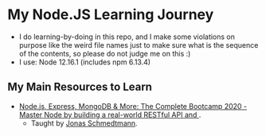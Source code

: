 # My Node.JS Learning Journey

- I do learning-by-doing in this repo, and I make some violations on purpose like the weird file names just to make sure what is the sequence of the contents, so please do not judge me on this :)
- I use: Node 12.16.1 (includes npm 6.13.4)

## My Main Resources to Learn

* [Node.js, Express, MongoDB & More: The Complete Bootcamp 2020 - Master Node by building a real-world RESTful API and ](https://www.udemy.com/course/nodejs-express-mongodb-bootcamp/).
    * Taught by [Jonas Schmedtmann](https://www.udemy.com/user/jonasschmedtmann/).